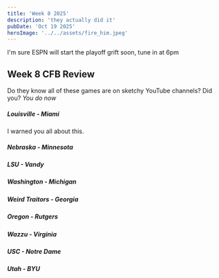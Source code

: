 ```yaml
---
title: 'Week 8 2025'
description: 'they actually did it'
pubDate: 'Oct 19 2025'
heroImage: '../../assets/fire_him.jpeg'
---
```


I'm sure ESPN will start the playoff grift soon, tune in at 6pm

## Week 8 CFB Review

Do they know all of these games are on sketchy YouTube channels? Did you? *You do now*

 ##### Louisville - Miami

I warned you all about this.

##### Nebraska - Minnesota

##### LSU - Vandy

##### Washington - Michigan

##### Weird Traitors - Georgia

##### Oregon - Rutgers

##### Wazzu - Virginia

##### USC - Notre Dame

##### Utah - BYU